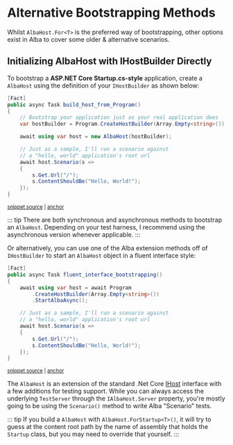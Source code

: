 # Alternative Bootstrapping Methods

Whilst `AlbaHost.For<T>` is the preferred way of bootstrapping, other options exist in Alba to cover some older & alternative scenarios.


## Initializing AlbaHost with IHostBuilder Directly

To bootstrap a **ASP.NET Core Startup.cs-style** application, create a `AlbaHost` using the definition of your `IHostBuilder` as shown below:

<!-- snippet: sample_Quickstart3 -->
<a id='snippet-sample_quickstart3'></a>
```cs
[Fact]
public async Task build_host_from_Program()    
{
    // Bootstrap your application just as your real application does
    var hostBuilder = Program.CreateHostBuilder(Array.Empty<string>());

    await using var host = new AlbaHost(hostBuilder);

    // Just as a sample, I'll run a scenario against
    // a "hello, world" application's root url
    await host.Scenario(s =>
    {
        s.Get.Url("/");
        s.ContentShouldBe("Hello, World!");
    });
}
```
<sup><a href='https://github.com/JasperFx/alba/blob/master/src/Alba.Testing/Samples/Quickstart3.cs#L35-L52' title='Snippet source file'>snippet source</a> | <a href='#snippet-sample_quickstart3' title='Start of snippet'>anchor</a></sup>
<!-- endSnippet -->

::: tip
There are both synchronous and asynchronous methods to bootstrap an `AlbaHost`. Depending on your test harness, I recommend using 
the asynchronous version whenever applicable.
:::

Or alternatively, you can use one of the Alba extension methods off of `IHostBuilder` to start an `AlbaHost` object in a fluent interface
style:

<!-- snippet: sample_shorthand_bootstrapping -->
<a id='snippet-sample_shorthand_bootstrapping'></a>
```cs
[Fact]
public async Task fluent_interface_bootstrapping()    
{
    await using var host = await Program
        .CreateHostBuilder(Array.Empty<string>())
        .StartAlbaAsync();

    // Just as a sample, I'll run a scenario against
    // a "hello, world" application's root url
    await host.Scenario(s =>
    {
        s.Get.Url("/");
        s.ContentShouldBe("Hello, World!");
    });
}
```
<sup><a href='https://github.com/JasperFx/alba/blob/master/src/Alba.Testing/Samples/Quickstart3.cs#L55-L71' title='Snippet source file'>snippet source</a> | <a href='#snippet-sample_shorthand_bootstrapping' title='Start of snippet'>anchor</a></sup>
<!-- endSnippet -->

The `AlbaHost` is an extension of the standard .Net Core [IHost](https://docs.microsoft.com/en-us/dotnet/api/microsoft.extensions.hosting.ihost?view=dotnet-plat-ext-5.0) interface with a few additions for testing support.
While you can always access the underlying `TestServer` through the `IAlbaHost.Server` property, you're mostly going to be using the `Scenario()` method to write Alba "Scenario" tests.

::: tip
If you build a `AlbaHost` with `AlbaHost.ForStartup<T>()`, it will try to guess at the content root path by the name of assembly
  that holds the `Startup` class, but you may need to override that yourself. 
:::
